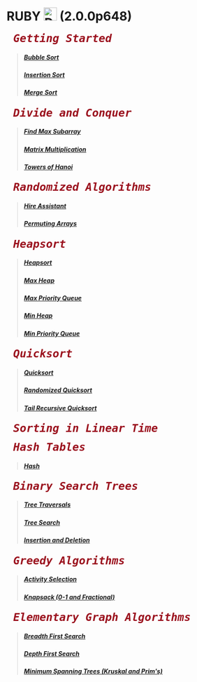 # RUBY <img src="http://www.rubyjobs.me/assets/logo-6192ac44030c8a2cabddc9f99ef287d9.png" alt="Drawing" width="30px"/> (2.0.0p648) 

<pre><b><span style="font-size:25px;font-style:oblique;color:#9b111e;font-weight:bold;font-family:monospace;"> Getting Started </span> </b> </pre>

> ##### [Bubble Sort](https://github.com/gcallah/algorithms/blob/master/Ruby/getting_started/bubble_sort.rb)
> ##### [Insertion Sort](https://github.com/gcallah/algorithms/blob/master/Ruby/getting_started/insertion_sort.rb)
> ##### [Merge Sort](https://github.com/gcallah/algorithms/blob/master/Ruby/getting_started/merge_sort.rb)

<pre><b><span style="font-size:25px;font-style:oblique;color:#9b111e;font-weight:bold;font-family:monospace;"> Divide and Conquer </span> </b> </pre>

> ##### [Find Max Subarray](https://github.com/gcallah/algorithms/blob/master/Ruby/divide_and_conquer/find_max_subarray.rb)
> ##### [Matrix Multiplication](https://github.com/gcallah/algorithms/blob/master/Ruby/divide_and_conquer/matrix_multiplication.rb)
> ##### [Towers of Hanoi](https://github.com/gcallah/algorithms/blob/master/Ruby/divide_and_conquer/towers_of_hanoi.rb)

<pre><b><span style="font-size:25px;font-style:oblique;color:#9b111e;font-weight:bold;font-family:monospace;"> Randomized Algorithms</span></b></pre>

> ##### [Hire Assistant](https://github.com/gcallah/algorithms/blob/master/Ruby/randomized_algorithms/hire_assistant.rb)
> ##### [Permuting Arrays](https://github.com/gcallah/algorithms/blob/master/Ruby/randomized_algorithms/permuting_arrays.rb)

<pre><b><span style="font-size:25px;font-style:oblique;color:#9b111e;font-weight:bold;font-family:monospace;"> Heapsort</span></b></pre>

> ##### [Heapsort](https://github.com/gcallah/algorithms/blob/master/Ruby/heapsort/heap_sort.rb)
> ##### [Max Heap](https://github.com/gcallah/algorithms/blob/master/Ruby/heapsort/max_heap.rb)
> ##### [Max Priority Queue](https://github.com/gcallah/algorithms/blob/master/Ruby/heapsort/max_priority_queue.rb)
> ##### [Min Heap](https://github.com/gcallah/algorithms/blob/master/Ruby/heapsort/min_heap.rb)
> ##### [Min Priority Queue](https://github.com/gcallah/algorithms/blob/master/Ruby/heapsort/min_priority_queue.rb)

<pre><b><span style="font-size:25px;font-style:oblique;color:#9b111e;font-weight:bold;font-family:monospace;"> Quicksort</span></b></pre>

> ##### [Quicksort](https://github.com/gcallah/algorithms/blob/master/Ruby/quicksort/quick_sort.rb)
> ##### [Randomized Quicksort](https://github.com/gcallah/algorithms/blob/master/Ruby/quicksort/randomized_quick_sort.rb)
> ##### [Tail Recursive Quicksort](https://github.com/gcallah/algorithms/blob/master/Ruby/quicksort/tail_recursive_quick_sort.rb)

<pre><b><span style="font-size:25px;font-style:oblique;color:#9b111e;font-weight:bold;font-family:monospace;"> Sorting in Linear Time</span></b></pre>

<pre><b><span style="font-size:25px;font-style:oblique;color:#9b111e;font-weight:bold;font-family:monospace;"> Hash Tables</span></b></pre>

> ##### [Hash](https://github.com/gcallah/algorithms/blob/master/Ruby/hash/hash.rb)

<pre><b><span style="font-size:25px;font-style:oblique;color:#9b111e;font-weight:bold;font-family:monospace;"> Binary Search Trees</span></b></pre>

> ##### [Tree Traversals](https://github.com/gcallah/algorithms/blob/master/Ruby/binary_search_trees/traversals.rb)
> ##### [Tree Search](https://github.com/gcallah/algorithms/blob/master/Ruby/binary_search_trees/search.rb)
> ##### [Insertion and Deletion](https://github.com/gcallah/algorithms/blob/master/Ruby/binary_search_trees/insertion_deletion.rb)


<pre><b><span style="font-size:25px;font-style:oblique;color:#9b111e;font-weight:bold;font-family:monospace;"> Greedy Algorithms</span></b></pre>

> ##### [Activity Selection](https://github.com/gcallah/algorithms/blob/master/Ruby/greedy_algorithms/activity_selection.rb)
> ##### [Knapsack (0-1 and Fractional)](https://github.com/gcallah/algorithms/blob/master/Ruby/greedy_algorithms/knapsack.rb)

<pre><b><span style="font-size:25px;font-style:oblique;color:#9b111e;font-weight:bold;font-family:monospace;"> Elementary Graph Algorithms</span></b></pre>

> ##### [Breadth First Search](https://github.com/gcallah/algorithms/blob/master/Ruby/graph_algorithms/breadth_first_search.rb)
> ##### [Depth First Search](https://github.com/gcallah/algorithms/blob/master/Ruby/graph_algorithms/depth_first_search.rb)
> ##### [Minimum Spanning Trees (Kruskal and Prim's)](https://github.com/gcallah/algorithms/blob/master/Ruby/graph_algorithms/minimum_spanning_tree.rb)
